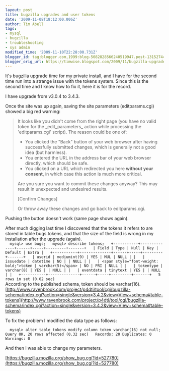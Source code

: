 ```yaml
---
layout: post
title: bugzilla upgrades and user tokens
date: '2009-11-08T18:12:00.006Z'
author: Tim Abell
tags:
- mysql
- bugzilla
- troubleshooting
- sys admin
modified_time: '2009-11-10T22:28:00.731Z'
blogger_id: tag:blogger.com,1999:blog-5082828566240519947.post-1315274421552207269
blogger_orig_url: https://timwise.blogspot.com/2009/11/bugzilla-upgrades-and-user-tokens.html
---
```


It's bugzilla upgrade time for my private install, and I have for the second time run into a strange issue with the tokens system. Since this is the second time and I know how to fix it, here it is for the record.  

I have upgrade from v3.0.4 to 3.4.3.  

Once the site was up again, saving the site parameters (editparams.cgi) showed a big red warning:  

> <div id="bugzilla-body">
> 
> <div class="throw_error">It looks like you didn't come from the right page (you have no valid token for the _edit_parameters_ action while processing the 'editparams.cgi' script). The reason could be one of:  
> 
> *   You clicked the "Back" button of your web browser after having successfully submitted changes, which is generally not a good idea (but harmless).
> *   You entered the URL in the address bar of your web browser directly, which should be safe.
> *   You clicked on a URL which redirected you here **without your consent**, in which case this action is much more critical.
> 
> Are you sure you want to commit these changes anyway? This may result in unexpected and undesired results.  
>   
> [Confirm Changes]  
> </div>
> 
> Or throw away these changes and go back to editparams.cgi.
> 
> </div>

Pushing the button doesn't work (same page shows again).  

After much digging last time I discovered that the tokens it refers to are stored in table bugs.tokens, and that the size of the field is wrong in my installation after the upgrade (again).  
`  
mysql> use bugs;  
mysql> describe tokens;  
+-----------+--------------+------+-----+---------+-------+  
| Field | Type | Null | Key | Default | Extra |  
+-----------+--------------+------+-----+---------+-------+  
| userid | mediumint(9) | YES | MUL | NULL | |  
| issuedate | datetime | NO | | NULL | |  
| <span style="font-weight: bold;">token | varchar(5)</span> | NO | PRI | NULL | |  
| tokentype | varchar(8) | YES | | NULL | |  
| eventdata | tinytext | YES | | NULL | |  
+-----------+--------------+------+-----+---------+-------+  
5 rows in set (0.02 sec)  
`  
According to the published schema, token should be varchar(16). [http://www.ravenbrook.com/project/p4dti/tool/cgi/bugzilla-schema/index.cgi?action=single&version=3.4.2&view=View+schema#table-tokens](http://www.ravenbrook.com/project/p4dti/tool/cgi/bugzilla-schema/index.cgi?action=single&version=3.4.2&view=View+schema#table-tokens)  

To fix the problem I modified the data type as follows:  

`  
mysql> alter table tokens modify column token varchar(16) not null;  
Query OK, 20 rows affected (0.32 sec)  
Records: 20 Duplicates: 0 Warnings: 0  
`  

And then I was able to change my parameters.  

[https://bugzilla.mozilla.org/show_bug.cgi?id=527780](https://bugzilla.mozilla.org/show_bug.cgi?id=527780)
